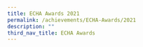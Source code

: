 ```yaml
---
title: ECHA Awards 2021
permalink: /achievements/ECHA-Awards/2021
description: ""
third_nav_title: ECHA Awards
---
```

